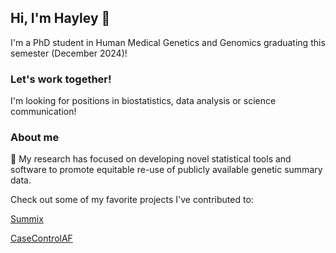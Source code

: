 ## Hi, I'm Hayley 👋

I'm a PhD student in Human Medical Genetics and Genomics graduating this semester (December 2024)! 

### Let's work together!

I'm looking for positions in biostatistics, data analysis or science communication! 

### About me

🔭 My research has focused on developing novel statistical tools and software to promote equitable re-use of publicly available genetic summary data. 

Check out some of my favorite projects I've contributed to:

[Summix](github.com/hendriau/summix)

[CaseControlAF](github.com/wolffha/CaseControlAF/)

<!--
**wolffha/wolffha** is a ✨ _special_ ✨ repository because its `README.md` (this file) appears on your GitHub profile.

Here are some ideas to get you started:

- 🔭 I’m currently working on ...
- 🌱 I’m currently learning ...
- 👯 I’m looking to collaborate on ...
- 🤔 I’m looking for help with ...
- 💬 Ask me about ...
- 📫 How to reach me: ...
- 😄 Pronouns: ...
- ⚡ Fun fact: ...
-->
